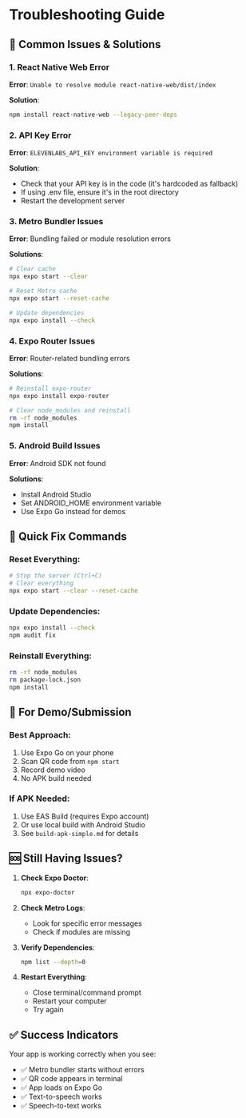 # Troubleshooting Guide

## 🚨 Common Issues & Solutions

### 1. **React Native Web Error**
**Error**: `Unable to resolve module react-native-web/dist/index`

**Solution**:
```bash
npm install react-native-web --legacy-peer-deps
```

### 2. **API Key Error**
**Error**: `ELEVENLABS_API_KEY environment variable is required`

**Solution**:
- Check that your API key is in the code (it's hardcoded as fallback)
- If using .env file, ensure it's in the root directory
- Restart the development server

### 3. **Metro Bundler Issues**
**Error**: Bundling failed or module resolution errors

**Solutions**:
```bash
# Clear cache
npx expo start --clear

# Reset Metro cache
npx expo start --reset-cache

# Update dependencies
npx expo install --check
```

### 4. **Expo Router Issues**
**Error**: Router-related bundling errors

**Solutions**:
```bash
# Reinstall expo-router
npx expo install expo-router

# Clear node_modules and reinstall
rm -rf node_modules
npm install
```

### 5. **Android Build Issues**
**Error**: Android SDK not found

**Solutions**:
- Install Android Studio
- Set ANDROID_HOME environment variable
- Use Expo Go instead for demos

## 🔧 Quick Fix Commands

### Reset Everything:
```bash
# Stop the server (Ctrl+C)
# Clear everything
npx expo start --clear --reset-cache
```

### Update Dependencies:
```bash
npx expo install --check
npm audit fix
```

### Reinstall Everything:
```bash
rm -rf node_modules
rm package-lock.json
npm install
```

## 📱 For Demo/Submission

### Best Approach:
1. Use Expo Go on your phone
2. Scan QR code from `npm start`
3. Record demo video
4. No APK build needed

### If APK Needed:
1. Use EAS Build (requires Expo account)
2. Or use local build with Android Studio
3. See `build-apk-simple.md` for details

## 🆘 Still Having Issues?

1. **Check Expo Doctor**:
   ```bash
   npx expo-doctor
   ```

2. **Check Metro Logs**:
   - Look for specific error messages
   - Check if modules are missing

3. **Verify Dependencies**:
   ```bash
   npm list --depth=0
   ```

4. **Restart Everything**:
   - Close terminal/command prompt
   - Restart your computer
   - Try again

## ✅ Success Indicators

Your app is working correctly when you see:
- ✅ Metro bundler starts without errors
- ✅ QR code appears in terminal
- ✅ App loads on Expo Go
- ✅ Text-to-speech works
- ✅ Speech-to-text works 